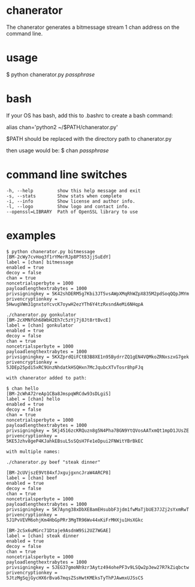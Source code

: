 # chanerator

The chanerator generates a bitmessage stream 1 chan address on the command line.

# usage

$ python chanerator.py *passphrase*

# bash

If your OS has bash, add this to .bashrc to create a bash command:

alias chan='python2 ~/$PATH/chanerator.py'

$PATH should be replaced with the directory path to chanerator.py

then usage would be: $ chan *passphrase*

# command line switches

    -h, --help         show this help message and exit
    -s, --stats        Show stats when complete
    -i, --info         Show license and author info.
    -l, --logo         Show logo and contact info.
    --openssl=LIBRARY  Path of OpenSSL library to use

# examples

    $ python chanerator.py bitmessage
    [BM-2cWy7cvHoq3f1rYMerRJp8PT653jjSuEdY]
    label = [chan] bitmessage
    enabled = true
    decoy = false
    chan = true
    noncetrialsperbyte = 1000
    payloadlengthextrabytes = 1000
    privsigningkey = 5K42shDERM5g7Kbi3JT5vsAWpXMqRhWZpX835M2pdSoqQQpJMYm
    privencryptionkey = 5HwugVWm31gnxtoYcvcK7oywH2ezYTh6Y4tzRxsndAeMi6NHqpA
    
    ./chanerator.py gonkulator
    [BM-2cXMNfGh68WbH2Eh7c5zYj7j8Jt8rtBvcE]
    label = [chan] gonkulator
    enabled = true
    decoy = false
    chan = true
    noncetrialsperbyte = 1000
    payloadlengthextrabytes = 1000
    privsigningkey = 5KXZprdQiFCtB3B8XE1n95BydrrZQ1gEN4VQMkoZRNxszxG7gek
    privencryptionkey = 5JDEp25pdi5xRC9UnzNhdatkHSQHxn7McJqubcXTvTosr8hpFJq
    
    with chanerator added to path:
    
    $ chan hello
	[BM-2cWhA72reAp1CBa8JmspqWRCdw93sDLgiS]
	label = [chan] hello
	enabled = true
	decoy = false
	chan = true
	noncetrialsperbyte = 1000
	payloadlengthextrabytes = 1000
	privsigningkey = 5Kj4516zcKRQuzn8g5N4Pha7BGN9YtQVosAATxmQt1mpD1JUsZE
	privencryptionkey = 5KE5Jzhv8geP4KJahkEBsuL5sSQsH7Fe1eDpui2FNWitYBrBkEC

    with multiple names:

    ./chanerator.py beef "steak dinner"
    
    [BM-2cUVjszE9Vt84xfJxgujgxncJraW4ARCP8]
    label = [chan] beef
    enabled = true
    decoy = false
    chan = true
    noncetrialsperbyte = 1000
    payloadlengthextrabytes = 1000
    privsigningkey = 5K7Ayng38xDbXE8amEHsubbF3jdm1fwMaTjbUE37JZj2sYxmRwT
    privencryptionkey = 5J1PvVEVM6ohjKm4HbGpPRr3MgTR96Wv44xKiFrMHXju1HsXGkc

    [BM-2cSx6uMGrc71Dtaje9AsdnW9Si2UZ7WGAE]
    label = [chan] steak dinner
    enabled = true
    decoy = false
    chan = true
    noncetrialsperbyte = 1000
    payloadlengthextrabytes = 1000
    privsigningkey = 5JEG37gmoNh9zr3Aytz494ohePF3v9LSQw2p3ew27R7kZiqbctw
    privencryptionkey = 5JtzMgSqjGycHX6rBva67mqsZSsHwtKMEksTyThPJAwmxUJSsCS
